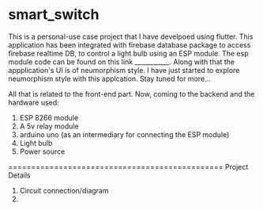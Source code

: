 # smart_switch
This is a personal-use case project that I have develpoed using flutter. This application has been integrated with firebase database package to access firebase realtime DB, to control a light bulb using an ESP module. The esp module code can be found on this link ___________. Along with that the appplication's UI is of neumorphism style. I have just started to explore neumorphism style with this applcation. Stay tuned for more...

All that is related to the front-end part. Now, coming to the backend and the hardware used:
1) ESP 8266 module
2) A 5v relay module
3) arduino uno (as an intermediary for connecting the ESP module)
4) Light bulb
5) Power source 

===============================================
Project Details

1) Circuit connection/diagram
2) 
